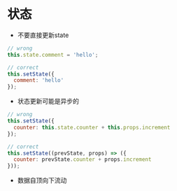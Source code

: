 状态
===

  - 不要直接更新state
  ```javascript
  // wrong
  this.state.comment = 'hello';
  ```

  ```javascript
  // correct
  this.setState({
    comment: 'hello'
  });
  ```
  
  - 状态更新可能是异步的
  ```javascript
  // wrong
  this.setState({
    counter: this.state.counter + this.props.increment
  });
  ```
  
  ```javascript
  // correct
  this.setState((prevState, props) => ({
    counter: prevState.counter + props.increment
  }));
  ```
  
  - 数据自顶向下流动